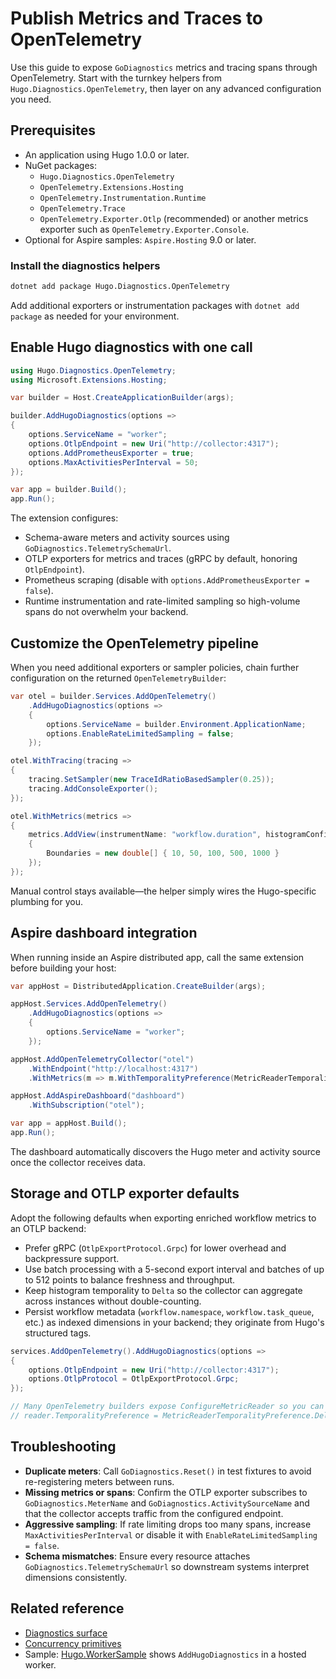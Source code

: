 # Publish Metrics and Traces to OpenTelemetry

Use this guide to expose `GoDiagnostics` metrics and tracing spans through OpenTelemetry. Start with the turnkey helpers from `Hugo.Diagnostics.OpenTelemetry`, then layer on any advanced configuration you need.

## Prerequisites

- An application using Hugo 1.0.0 or later.
- NuGet packages:
  - `Hugo.Diagnostics.OpenTelemetry`
  - `OpenTelemetry.Extensions.Hosting`
  - `OpenTelemetry.Instrumentation.Runtime`
  - `OpenTelemetry.Trace`
  - `OpenTelemetry.Exporter.Otlp` (recommended) or another metrics exporter such as `OpenTelemetry.Exporter.Console`.
- Optional for Aspire samples: `Aspire.Hosting` 9.0 or later.

### Install the diagnostics helpers

```bash
dotnet add package Hugo.Diagnostics.OpenTelemetry
```

Add additional exporters or instrumentation packages with `dotnet add package` as needed for your environment.

## Enable Hugo diagnostics with one call

```csharp
using Hugo.Diagnostics.OpenTelemetry;
using Microsoft.Extensions.Hosting;

var builder = Host.CreateApplicationBuilder(args);

builder.AddHugoDiagnostics(options =>
{
    options.ServiceName = "worker";
    options.OtlpEndpoint = new Uri("http://collector:4317");
    options.AddPrometheusExporter = true;
    options.MaxActivitiesPerInterval = 50;
});

var app = builder.Build();
app.Run();
```

The extension configures:

- Schema-aware meters and activity sources using `GoDiagnostics.TelemetrySchemaUrl`.
- OTLP exporters for metrics and traces (gRPC by default, honoring `OtlpEndpoint`).
- Prometheus scraping (disable with `options.AddPrometheusExporter = false`).
- Runtime instrumentation and rate-limited sampling so high-volume spans do not overwhelm your backend.

## Customize the OpenTelemetry pipeline

When you need additional exporters or sampler policies, chain further configuration on the returned `OpenTelemetryBuilder`:

```csharp
var otel = builder.Services.AddOpenTelemetry()
    .AddHugoDiagnostics(options =>
    {
        options.ServiceName = builder.Environment.ApplicationName;
        options.EnableRateLimitedSampling = false;
    });

otel.WithTracing(tracing =>
{
    tracing.SetSampler(new TraceIdRatioBasedSampler(0.25));
    tracing.AddConsoleExporter();
});

otel.WithMetrics(metrics =>
{
    metrics.AddView(instrumentName: "workflow.duration", histogramConfiguration: new ExplicitBucketHistogramConfiguration
    {
        Boundaries = new double[] { 10, 50, 100, 500, 1000 }
    });
});
```

Manual control stays available—the helper simply wires the Hugo-specific plumbing for you.

## Aspire dashboard integration

When running inside an Aspire distributed app, call the same extension before building your host:

```csharp
var appHost = DistributedApplication.CreateBuilder(args);

appHost.Services.AddOpenTelemetry()
    .AddHugoDiagnostics(options =>
    {
        options.ServiceName = "worker";
    });

appHost.AddOpenTelemetryCollector("otel")
    .WithEndpoint("http://localhost:4317")
    .WithMetrics(m => m.WithTemporalityPreference(MetricReaderTemporalityPreference.Delta));

appHost.AddAspireDashboard("dashboard")
    .WithSubscription("otel");

var app = appHost.Build();
app.Run();
```

The dashboard automatically discovers the Hugo meter and activity source once the collector receives data.

## Storage and OTLP exporter defaults

Adopt the following defaults when exporting enriched workflow metrics to an OTLP backend:

- Prefer gRPC (`OtlpExportProtocol.Grpc`) for lower overhead and backpressure support.
- Use batch processing with a 5-second export interval and batches of up to 512 points to balance freshness and throughput.
- Keep histogram temporality to `Delta` so the collector can aggregate across instances without double-counting.
- Persist workflow metadata (`workflow.namespace`, `workflow.task_queue`, etc.) as indexed dimensions in your backend; they originate from Hugo's structured tags.

```csharp
services.AddOpenTelemetry().AddHugoDiagnostics(options =>
{
    options.OtlpEndpoint = new Uri("http://collector:4317");
    options.OtlpProtocol = OtlpExportProtocol.Grpc;
});

// Many OpenTelemetry builders expose ConfigureMetricReader so you can set:
// reader.TemporalityPreference = MetricReaderTemporalityPreference.Delta;
```

## Troubleshooting

- **Duplicate meters**: Call `GoDiagnostics.Reset()` in test fixtures to avoid re-registering meters between runs.
- **Missing metrics or spans**: Confirm the OTLP exporter subscribes to `GoDiagnostics.MeterName` and `GoDiagnostics.ActivitySourceName` and that the collector accepts traffic from the configured endpoint.
- **Aggressive sampling**: If rate limiting drops too many spans, increase `MaxActivitiesPerInterval` or disable it with `EnableRateLimitedSampling = false`.
- **Schema mismatches**: Ensure every resource attaches `GoDiagnostics.TelemetrySchemaUrl` so downstream systems interpret dimensions consistently.

## Related reference

- [Diagnostics surface](../reference/diagnostics.md)
- [Concurrency primitives](../reference/concurrency-primitives.md)
- Sample: [Hugo.WorkerSample](../../samples/Hugo.WorkerSample/Program.cs) shows `AddHugoDiagnostics` in a hosted worker.
